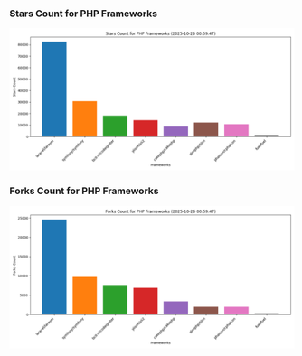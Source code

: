 ### Stars Count for PHP Frameworks

![Stars Chart](./archive/charts/20251026005947_stars_count.png)

### Forks Count for PHP Frameworks

![Forks Chart](./archive/charts/20251026005947_forks_count.png)

